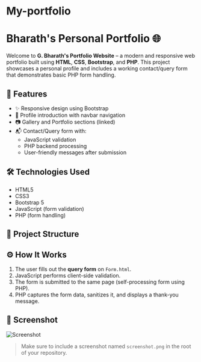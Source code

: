 # My-portfolio
# Bharath's Personal Portfolio 🌐

Welcome to **G. Bharath's Portfolio Website** – a modern and responsive web portfolio built using **HTML**, **CSS**, **Bootstrap**, and **PHP**. This project showcases a personal profile and includes a working contact/query form that demonstrates basic PHP form handling.

## 🚀 Features

- ✨ Responsive design using Bootstrap
- 📄 Profile introduction with navbar navigation
- 📷 Gallery and Portfolio sections (linked)
- 📬 Contact/Query form with:
  - JavaScript validation
  - PHP backend processing
  - User-friendly messages after submission

## 🛠️ Technologies Used

- HTML5
- CSS3
- Bootstrap 5
- JavaScript (form validation)
- PHP (form handling)

## 📁 Project Structure


## ⚙️ How It Works

1. The user fills out the **query form** on `Form.html`.
2. JavaScript performs client-side validation.
3. The form is submitted to the same page (self-processing form using PHP).
4. PHP captures the form data, sanitizes it, and displays a thank-you message.

## 📸 Screenshot

![Screenshot](screenshot.png)

> Make sure to include a screenshot named `screenshot.png` in the root of your repository.

